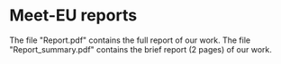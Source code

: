 # Meet-EU reports
The file "Report.pdf" contains the full report of our work.
The file "Report_summary.pdf" contains the brief report (2 pages) of our work.
